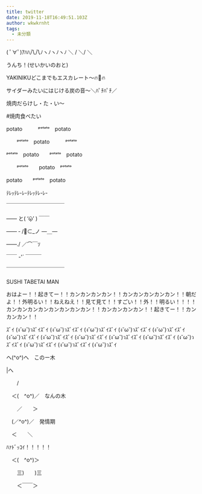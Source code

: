 ```yaml
---
title: twitter
date: 2019-11-18T16:49:51.103Z
author: wkwkrnht
tags:
  - 未分類
---
```

( ﾟ∀ﾟ)ｱﾊﾊ八八ﾉヽﾉヽﾉヽﾉ ＼ / ＼/ ＼

うんち！(せいかいのおと)

YAKINIKUどこまでもエスカレート～🔥🐄🔥

サイダーみたいにはじける炭の音～＼ﾊﾟﾁﾊﾟﾁ／

焼肉だらけし・た・い～

\#焼肉食べたい

potato　　　ᵖᵒᵗᵃᵗᵒ　potato

　　ᵖᵒᵗᵃᵗᵒ　potato　　　ᵖᵒᵗᵃᵗᵒ

ᵖᵒᵗᵃᵗᵒ　potato　　ᵖᵒᵗᵃᵗᵒ　potato

　　ᵖᵒᵗᵃᵗᵒ　　potato　ᵖᵒᵗᵃᵗᵒ

potato　　ᵖᵒᵗᵃᵗᵒ　potato

ﾃﾚｯﾃﾚ-ﾚ-ﾃﾚｯﾃﾚ-ﾚ-



￣￣￣￣￣￣￣￣￣￣￣

  ――  と(  ‘ᾥ’ ) ￣￣

―― ‐   /🍣⊂_ノ  ―＿―

   ――./ ／⌒￣ｿ

 ￣￣  -'´      ￣￣￣

￣￣￣￣￣￣￣￣￣￣￣

SUSHI TABETAI MAN

おはよー！！起きてー！！カンカンカンカン！！カンカンカンカンカン！！朝だよ！！外明るい！！ねえねえ！！見て見て！！すごい！！外！！明るい！！！！カンカンカンカンカンカンカンカン！！カンカンカンカン！！起きてー！！カンカンカン！！

ｽﾞｲ (ง˘ω˘)วｽﾞｲｽﾞｲ (ง˘ω˘)วｽﾞｲｽﾞｲ (ง˘ω˘)วｽﾞｲｽﾞｲ (ง˘ω˘)วｽﾞｲｽﾞｲ (ง˘ω˘)วｽﾞｲｽﾞｲ (ง˘ω˘)วｽﾞｲｽﾞｲ (ง˘ω˘)วｽﾞｲｽﾞｲ (ง˘ω˘)วｽﾞｲｽﾞｲ (ง˘ω˘)วｽﾞｲｽﾞｲ (ง˘ω˘)วｽﾞｲｽﾞｲ (ง˘ω˘)วｽﾞｲｽﾞｲ (ง˘ω˘)วｽﾞｲｽﾞｲ (ง˘ω˘)วｽﾞｲｽﾞｲ (ง˘ω˘)วｽﾞｲ

へ(^o^)へ　このー木

\|へ

　　/



　＜(　^o^)／　なんの木

　　／　　＞



　(／^o^)／　発情期

　＜　　＼



ﾊｧﾄﾞｯｺｲ！！！！！

　＜(　^o^)＞

　　三)　　)三

　　＜￣￣＞
